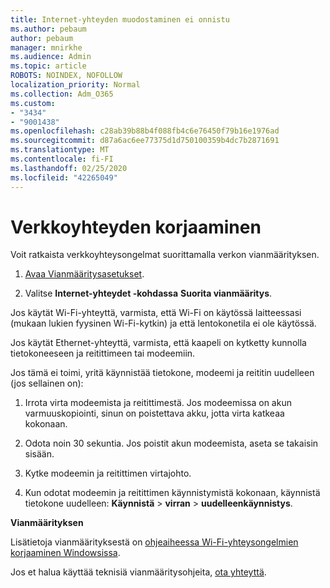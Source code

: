 ```yaml
---
title: Internet-yhteyden muodostaminen ei onnistu
ms.author: pebaum
author: pebaum
manager: mnirkhe
ms.audience: Admin
ms.topic: article
ROBOTS: NOINDEX, NOFOLLOW
localization_priority: Normal
ms.collection: Adm_O365
ms.custom:
- "3434"
- "9001438"
ms.openlocfilehash: c28ab39b88b4f088fb4c6e76450f79b16e1976ad
ms.sourcegitcommit: d87a6ac6ee77375d1d750100359b4dc7b2871691
ms.translationtype: MT
ms.contentlocale: fi-FI
ms.lasthandoff: 02/25/2020
ms.locfileid: "42265049"
---
```

# <a name="fix-network-connection"></a>Verkkoyhteyden korjaaminen

Voit ratkaista verkkoyhteysongelmat suorittamalla verkon vianmäärityksen. 

1. [Avaa Vianmääritysasetukset](ms-settings:troubleshoot).

2. Valitse **Internet-yhteydet -kohdassa** **Suorita vianmääritys**.

Jos käytät Wi-Fi-yhteyttä, varmista, että Wi-Fi on käytössä laitteessasi (mukaan lukien fyysinen Wi-Fi-kytkin) ja että lentokonetila ei ole käytössä.

Jos käytät Ethernet-yhteyttä, varmista, että kaapeli on kytketty kunnolla tietokoneeseen ja reitittimeen tai modeemiin.

Jos tämä ei toimi, yritä käynnistää tietokone, modeemi ja reititin uudelleen (jos sellainen on):

1. Irrota virta modeemista ja reitittimestä. Jos modeemissa on akun varmuuskopiointi, sinun on poistettava akku, jotta virta katkeaa kokonaan.

2. Odota noin 30 sekuntia. Jos poistit akun modeemista, aseta se takaisin sisään.

3. Kytke modeemin ja reitittimen virtajohto.

4. Kun odotat modeemin ja reitittimen käynnistymistä kokonaan, käynnistä tietokone uudelleen: **Käynnistä** > **virran** > **uudelleenkäynnistys**.

**Vianmäärityksen**

Lisätietoja vianmäärityksestä on [ohjeaiheessa Wi-Fi-yhteysongelmien korjaaminen Windowsissa](https://support.microsoft.com/help/10741?ocid=SMC10741%2F). 

Jos et halua käyttää teknisiä vianmääritysohjeita, [ota yhteyttä](https://support.microsoft.com/contactus).
